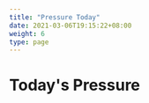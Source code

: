 ```yaml
---
title: "Pressure Today"
date: 2021-03-06T19:15:22+08:00
weight: 6
type: page
---
```


# Today's Pressure
